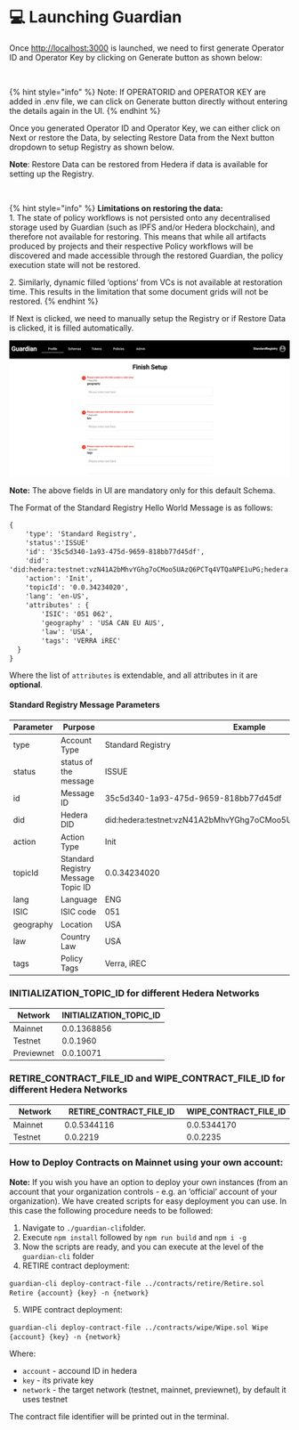 # 💻 Launching Guardian

Once [http://localhost:3000](http://localhost:3000) is launched, we need to first generate Operator ID and Operator Key by clicking on Generate button as shown below:

<figure><img src="../../../../.gitbook/assets/image (18) (3).png" alt=""><figcaption></figcaption></figure>

{% hint style="info" %}
Note: If OPERATORID and OPERATOR KEY are added in .env file, we can click on Generate button directly without entering the details again in the UI.
{% endhint %}

Once you generated Operator ID and Operator Key, we can either click on Next or restore the Data, by selecting Restore Data from the Next button dropdown to setup Registry as shown below.

**Note**: Restore Data can be restored from Hedera if data is available for setting up the Registry.

<figure><img src="../../../../.gitbook/assets/image (21) (4).png" alt=""><figcaption></figcaption></figure>

{% hint style="info" %}
**Limitations on restoring the data:**\
1\. The state of policy workflows is not persisted onto any decentralised storage used by Guardian (such as IPFS and/or Hedera blockchain), and therefore not available for restoring. This means that while all artifacts produced by projects and their respective Policy workflows will be discovered and made accessible through the restored Guardian, the policy execution state will not be restored.

2\. Similarly, dynamic filled ‘options’ from VCs is not available at restoration time. This results in the limitation that some document grids will not be restored.
{% endhint %}

If Next is clicked, we need to manually setup the Registry or if Restore Data is clicked, it is filled automatically.

![](<../../../../.gitbook/assets/image (23) (1) (1) (1) (1) (1) (1) (1) (1) (1) (1) (1).png>)

**Note:** The above fields in UI are mandatory only for this default Schema.

The Format of the Standard Registry Hello World Message is as follows:

```
{
	'type': 'Standard Registry',
	'status':'ISSUE'
	'id': '35c5d340-1a93-475d-9659-818bb77d45df',
	'did': 'did:hedera:testnet:vzN41A2bMhvYGhg7oCMoo5UAzQ6PCTq4VTQaNPE1uPG;hedera:testnet:tid=0.0.3423402',
	'action': 'Init',
	'topicId': '0.0.34234020',
	'lang': 'en-US',
    'attributes' : {
    	'ISIC': '051 062',
    	'geography' : 'USA CAN EU AUS',
    	'law': 'USA',
    	'tags': 'VERRA iREC'
  }
}
```

Where the list of `attributes` is extendable, and all attributes in it are **optional**.

#### Standard Registry Message Parameters

<table><thead><tr><th width="305.3333333333333">Parameter</th><th width="210">Purpose</th><th>Example</th></tr></thead><tbody><tr><td>type</td><td>Account Type</td><td>Standard Registry</td></tr><tr><td>status</td><td>status of the message</td><td>ISSUE</td></tr><tr><td>id</td><td>Message ID</td><td>35c5d340-1a93-475d-9659-818bb77d45df</td></tr><tr><td>did</td><td>Hedera DID</td><td>did:hedera:testnet:vzN41A2bMhvYGhg7oCMoo5UAzQ6PCTq4VTQaNPE1uPG</td></tr><tr><td>action</td><td>Action Type</td><td>Init</td></tr><tr><td>topicId</td><td>Standard Registry Message Topic ID</td><td>0.0.34234020</td></tr><tr><td>lang</td><td>Language</td><td>ENG</td></tr><tr><td>ISIC</td><td>ISIC code</td><td>051</td></tr><tr><td>geography</td><td>Location</td><td>USA</td></tr><tr><td>law</td><td>Country Law</td><td>USA</td></tr><tr><td>tags</td><td>Policy Tags</td><td>Verra, iREC</td></tr></tbody></table>

### INITIALIZATION\_TOPIC\_ID for different Hedera Networks

| Network    | INITIALIZATION\_TOPIC\_ID |
| ---------- | ------------------------- |
| Mainnet    | 0.0.1368856               |
| Testnet    | 0.0.1960                  |
| Previewnet | 0.0.10071                 |

### RETIRE\_CONTRACT\_FILE\_ID and WIPE\_CONTRACT\_FILE\_ID for different Hedera Networks

<table><thead><tr><th width="146">Network</th><th width="258">RETIRE_CONTRACT_FILE_ID</th><th>WIPE_CONTRACT_FILE_ID</th></tr></thead><tbody><tr><td>Mainnet</td><td>0.0.5344116</td><td>0.0.5344170</td></tr><tr><td>Testnet</td><td>0.0.2219</td><td>0.0.2235</td></tr></tbody></table>

### **How to Deploy Contracts on Mainnet using your own account:**

**Note:** If you wish you have an option to deploy your own instances (from an account that your organization controls - e.g. an ‘official’ account of your organization). We have created scripts for easy deployment you can use. In this case the following procedure needs to be followed:

1. Navigate to `./guardian-cli`folder.
2. Execute `npm install`  followed by `npm run build`  and `npm i -g`
3. Now the scripts are ready, and you can execute at the level of the `guardian-cli` folder
4. RETIRE contract deployment:&#x20;

`guardian-cli deploy-contract-file ../contracts/retire/Retire.sol Retire {account} {key} -n {network}`

5. WIPE contract deployment:&#x20;

`guardian-cli deploy-contract-file ../contracts/wipe/Wipe.sol Wipe {account} {key} -n {network}`

Where:

* `account` - accound ID in hedera
* `key` - its private key
* `network` - the target network (testnet, mainnet, previewnet), by default it uses testnet

The contract file identifier will be printed out in the terminal.
